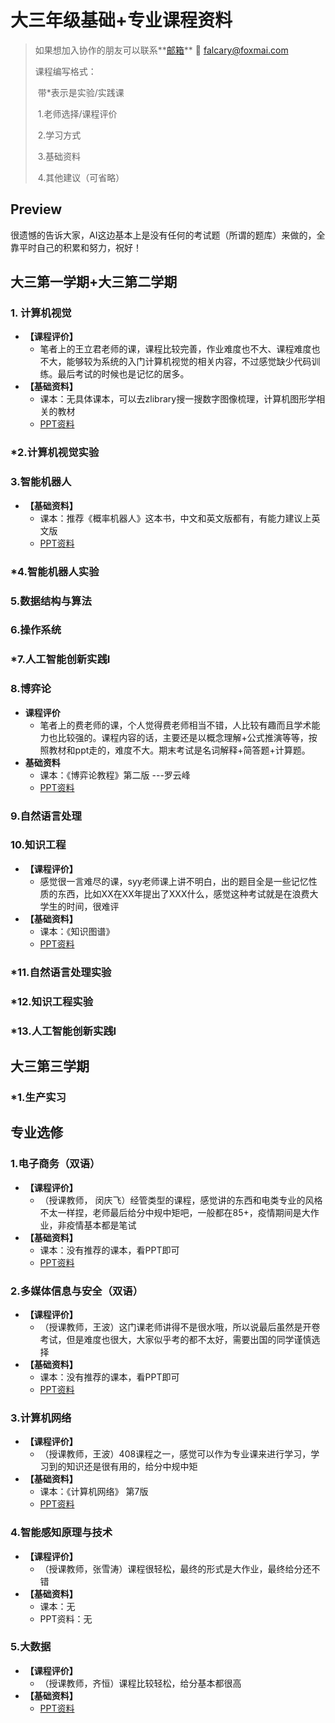# 大三年级基础+专业课程资料

> 如果想加入协作的朋友可以联系**[邮箱](tomail:falcary@foxmail.com)** 📮 falcary@foxmai.com
>
> 课程编写格式：
>
> ​	带*表示是实验/实践课
>
> ​	1.老师选择/课程评价
>
> ​	2.学习方式
>
> ​	3.基础资料
>
> ​	4.其他建议（可省略）

## Preview

很遗憾的告诉大家，AI这边基本上是没有任何的考试题（所谓的题库）来做的，全靠平时自己的积累和努力，祝好！

## 大三第一学期+大三第二学期

### 1. 计算机视觉

- **【课程评价】**
  - 笔者上的王立君老师的课，课程比较完善，作业难度也不大、课程难度也不大，能够较为系统的入门计算机视觉的相关内容，不过感觉缺少代码训练。最后考试的时候也是记忆的居多。
- **【基础资料】**
  - 课本：无具体课本，可以去zlibrary搜一搜数字图像梳理，计算机图形学相关的教材
  - [PPT资料](https://pan.baidu.com/s/1wkPm4ehatrUlc9Qf0RAltQ?pwd=46sb)

### *2.计算机视觉实验



### 3.智能机器人

- **【基础资料】**
  - 课本：推荐《概率机器人》这本书，中文和英文版都有，有能力建议上英文版
  - [PPT资料](https://pan.baidu.com/s/1fYYiQdfBR6GcDvNAoDVX5w?pwd=jrdm)


### *4.智能机器人实验



### 5.数据结构与算法



### 6.操作系统



### *7.人工智能创新实践I



### 8.博弈论

- **课程评价**
  - 笔者上的费老师的课，个人觉得费老师相当不错，人比较有趣而且学术能力也比较强的。课程内容的话，主要还是以概念理解+公式推演等等，按照教材和ppt走的，难度不大。期末考试是名词解释+简答题+计算题。
- **基础资料**
  - 课本：《博弈论教程》第二版 ---罗云峰
  - [PPT资料](https://pan.baidu.com/s/12DLLTR_Wk0dO7zWD3KjOHA?pwd=mdhp)

### 9.自然语言处理



### 10.知识工程
- **【课程评价】**
  - 感觉很一言难尽的课，syy老师课上讲不明白，出的题目全是一些记忆性质的东西，比如XX在XX年提出了XXX什么，感觉这种考试就是在浪费大学生的时间，很难评
- **【基础资料】**
  - 课本：《知识图谱》
  - [PPT资料](https://pan.baidu.com/s/1vFWiAnsHMUb3tb8ppI_p3A?pwd=vyku)
### *11.自然语言处理实验



### *12.知识工程实验



### *13.人工智能创新实践I





## 大三第三学期

### *1.生产实习


## 专业选修

### 1.电子商务（双语）
- **【课程评价】**
  - （授课教师， 闵庆⻜）经管类型的课程，感觉讲的东西和电类专业的风格不太一样捏，老师最后给分中规中矩吧，一般都在85+，疫情期间是大作业，非疫情基本都是笔试
- **【基础资料】**
  - 课本：没有推荐的课本，看PPT即可
  - [PPT资料](https://pan.baidu.com/s/12Bh4AwOET3ydJwKam-k6Gg?pwd=ptdm)

### 2.多媒体信息与安全（双语）
- **【课程评价】**
  - （授课教师，王波）这门课老师讲得不是很水哦，所以说最后虽然是开卷考试，但是难度也很大，大家似乎考的都不太好，需要出国的同学谨慎选择
- **【基础资料】**
  - 课本：没有推荐的课本，看PPT即可
  - [PPT资料](https://pan.baidu.com/s/1v0F663VvDBU3uT2deWqnWg?pwd=t2wq)

### 3.计算机网络
- **【课程评价】**
  - （授课教师，王波）408课程之一，感觉可以作为专业课来进行学习，学习到的知识还是很有用的，给分中规中矩
- **【基础资料】**
  - 课本：《计算机网络》 第7版
  - [PPT资料](https://pan.baidu.com/s/1aoATqdVZPJvNBc_EK1b9Ng?pwd=jx6m)

### 4.智能感知原理与技术
- **【课程评价】**
  - （授课教师，张雪涛）课程很轻松，最终的形式是大作业，最终给分还不错
- **【基础资料】**
  - 课本：无
  - PPT资料：无

### 5.大数据
- **【课程评价】**
  - （授课教师，齐恒）课程比较轻松，给分基本都很高
- **【基础资料】**
  - [PPT资料](https://pan.baidu.com/s/16KrSYh9Q87XjdKLM5qr9oQ?pwd=siwm)

<script src="https://giscus.app/client.js"
        data-repo="AnonymousDUTAI/SREKCARC-IA-TUD"
        data-repo-id="R_kgDOKG3dKg"
        data-category="General"
        data-category-id="DIC_kwDOKG3dKs4CYmFw"
        data-mapping="pathname"
        data-strict="0"
        data-reactions-enabled="1"
        data-emit-metadata="0"
        data-input-position="top"
        data-theme="preferred_color_scheme"
        data-lang="zh-CN"
        data-loading="lazy"
        crossorigin="anonymous"
        async>
</script>

<script>
    var palette = __get("__palette")
    if (palette && typeof palette.color === "object") {
        if (palette.color.scheme === "slate") {
            const giscus = document.querySelector("script[src*=giscus]")
            giscus.setAttribute("data-theme", "dark_protanopia")
        }
    }

    document.addEventListener("DOMContentLoaded", function () {
        const ref = document.querySelector("[data-md-component=palette]")
        ref.addEventListener("change", function () {
            var palette = __get("__palette")
            if (palette && typeof palette.color === "object") {
                const theme = palette.color.scheme === "slate" ? "dark_protanopia" : "light_protanopia"
                const frame = document.querySelector(".giscus-frame")
                frame.contentWindow.postMessage({
                    giscus: { setConfig: { theme } }
                }, "https://giscus.app")
            }
        })
    })
</script>